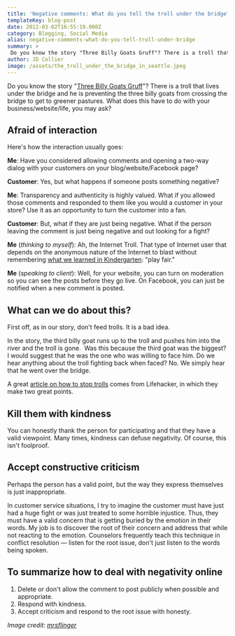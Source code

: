 ```yaml
---
title: 'Negative comments: What do you tell the troll under the bridge?'
templateKey: blog-post
date: 2012-03-02T16:55:19.000Z
category: Blogging, Social Media
alias: negative-comments-what-do-you-tell-troll-under-bridge
summary: > 
 Do you know the story "Three Billy Goats Gruff"? There is a troll that lives under the bridge and he is preventing the three billy goats from crossing the bridge to get to greener pastures. What does this have to do with your business/website/life, you may ask?
author: JD Collier
image: /assets/the_troll_under_the_bridge_in_seattle.jpeg
---
```


Do you know the story "[Three Billy Goats Gruff](https://en.wikipedia.org/wiki/Three_Billy_Goats_Gruff)"? There is a troll that lives under the bridge and he is preventing the three billy goats from crossing the bridge to get to greener pastures. What does this have to do with your business/website/life, you may ask?

Afraid of interaction
---------------------

Here's how the interaction usually goes:

**Me**: Have you considered allowing comments and opening a two-way dialog with your customers on your blog/website/Facebook page?

**Customer**: Yes, but what happens if someone posts something negative?

**Me**: Transparency and authenticity is highly valued. What if you allowed those comments and responded to them like you would a customer in your store? Use it as an opportunity to turn the customer into a fan.

**Customer**: But, what if they are just being negative. What if the person leaving the comment is just being negative and out looking for a fight?

**Me** (_thinking to myself_): Ah, the Internet Troll. That type of Internet user that depends on the anonymous nature of the Internet to blast without remembering [what we learned in Kindergarten](https://en.wikipedia.org/wiki/All_I_Really_Need_to_Know_I_Learned_in_Kindergarten): "play fair."

**Me** (_speaking to client_): Well, for your website, you can turn on moderation so you can see the posts before they go live. On Facebook, you can just be notified when a new comment is posted. 

What can we do about this?
--------------------------

First off, as in our story, don't feed trolls. It is a bad idea. 

In the story, the third billy goat runs up to the troll and pushes him into the river and the troll is gone.  Was this because the third goat was the biggest? I would suggest that he was the one who was willing to face him. Do we hear anything about the troll fighting back when faced? No. We simply hear that he went over the bridge.

A great [article on how to stop trolls](http://lifehacker.com/5854053/how-to-stop-caring-about-trolls-and-get-on-with-your-life) comes from Lifehacker, in which they make two great points.

Kill them with kindness
-----------------------

You can honestly thank the person for participating and that they have a valid viewpoint. Many times, kindness can defuse negativity. Of course, this isn't foolproof.

Accept constructive criticism
-----------------------------

Perhaps the person has a valid point, but the way they express themselves is just inappropriate.

In customer service situations, I try to imagine the customer must have just had a huge fight or was just treated to some horrible injustice. Thus, they must have a valid concern that is getting buried by the emotion in their words. My job is to discover the root of their concern and address that while not reacting to the emotion. Counselors frequently teach this technique in conflict resolution — listen for the root issue, don't just listen to the words being spoken.

To summarize how to deal with negativity online
-----------------------------------------------

1.  Delete or don't allow the comment to post publicly when possible and appropriate.
2.  Respond with kindness.
3.  Accept criticism and respond to the root issue with honesty.

_Image credit: [mrsflinger](http://www.flickr.com/photos/mrsflinger/451973246/sizes/m/in/photostream/)_